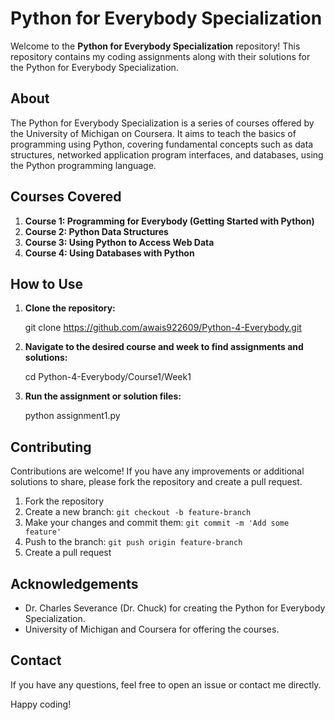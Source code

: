 # Python for Everybody Specialization

Welcome to the **Python for Everybody Specialization** repository! This repository contains my coding assignments along with their solutions for the Python for Everybody Specialization.

## About

The Python for Everybody Specialization is a series of courses offered by the University of Michigan on Coursera. It aims to teach the basics of programming using Python, covering fundamental concepts such as data structures, networked application program interfaces, and databases, using the Python programming language.

## Courses Covered

1. **Course 1: Programming for Everybody (Getting Started with Python)**
2. **Course 2: Python Data Structures**
3. **Course 3: Using Python to Access Web Data**
4. **Course 4: Using Databases with Python**

## How to Use

1. **Clone the repository:**

   git clone https://github.com/awais922609/Python-4-Everybody.git

2. **Navigate to the desired course and week to find assignments and solutions:**
 
   cd Python-4-Everybody/Course1/Week1

3. **Run the assignment or solution files:**
 
   python assignment1.py


## Contributing

Contributions are welcome! If you have any improvements or additional solutions to share, please fork the repository and create a pull request.

1. Fork the repository
2. Create a new branch: `git checkout -b feature-branch`
3. Make your changes and commit them: `git commit -m 'Add some feature'`
4. Push to the branch: `git push origin feature-branch`
5. Create a pull request


## Acknowledgements

- Dr. Charles Severance (Dr. Chuck) for creating the Python for Everybody Specialization.
- University of Michigan and Coursera for offering the courses.

## Contact

If you have any questions, feel free to open an issue or contact me directly.

Happy coding!

